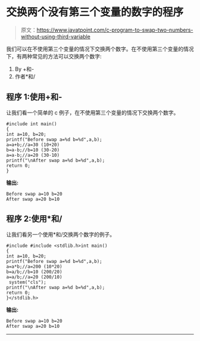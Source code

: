 # 交换两个没有第三个变量的数字的程序

> 原文：<https://www.javatpoint.com/c-program-to-swap-two-numbers-without-using-third-variable>

我们可以在不使用第三个变量的情况下交换两个数字。在不使用第三个变量的情况下，有两种常见的方法可以交换两个数字:

1.  By +和-
2.  作者*和/

## 程序 1:使用+和-

让我们看一个简单的 c 例子，在不使用第三个变量的情况下交换两个数字。

```
#include int main()  
{  
int a=10, b=20;    
printf("Before swap a=%d b=%d",a,b);    
a=a+b;//a=30 (10+20)  
b=a-b;//b=10 (30-20)  
a=a-b;//a=20 (30-10)  
printf("\nAfter swap a=%d b=%d",a,b);  
return 0;
} 
```

**输出:**

```
Before swap a=10 b=20
After swap a=20 b=10

```

## 程序 2:使用*和/

让我们看另一个使用*和/交换两个数字的例子。

```
#include #include <stdlib.h>int main()  
{  
int a=10, b=20;    
printf("Before swap a=%d b=%d",a,b);     
a=a*b;//a=200 (10*20)  
b=a/b;//b=10 (200/20)  
a=a/b;//a=20 (200/10)  
 system("cls");
printf("\nAfter swap a=%d b=%d",a,b);     
return 0;
}</stdlib.h> 
```

**输出:**

```
Before swap a=10 b=20
After swap a=20 b=10

```

* * *